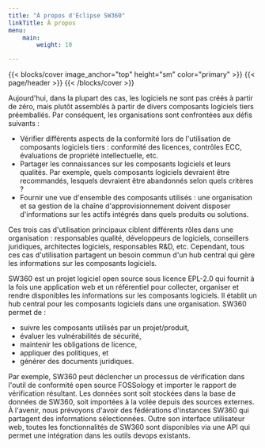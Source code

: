 ```yaml
---
title: "À propos d'Eclipse SW360"
linkTitle: À propos
menu:
    main:
        weight: 10

---
```


{{< blocks/cover image_anchor="top" height="sm" color="primary" >}}
{{< page/header >}}
{{< /blocks/cover >}}

<div class="container l-container--padded">


<div class="row">
<div class="col-12 col-lg-8">

Aujourd'hui, dans la plupart des cas, les logiciels ne sont pas créés à partir de zéro, mais plutôt assemblés à partir de divers composants logiciels tiers préemballés. Par conséquent, les organisations sont confrontées aux défis suivants :

* Vérifier différents aspects de la conformité lors de l'utilisation de composants logiciels tiers : conformité des licences, contrôles ECC, évaluations de propriété intellectuelle, etc.
* Partager les connaissances sur les composants logiciels et leurs qualités. Par exemple, quels composants logiciels devraient être recommandés, lesquels devraient être abandonnés selon quels critères ?
* Fournir une vue d'ensemble des composants utilisés : une organisation et sa gestion de la chaîne d'approvisionnement doivent disposer d'informations sur les actifs intégrés dans quels produits ou solutions.

Ces trois cas d'utilisation principaux ciblent différents rôles dans une organisation : responsables qualité, développeurs de logiciels, conseillers juridiques, architectes logiciels, responsables R&D, etc. Cependant, tous ces cas d'utilisation partagent un besoin commun d'un hub central qui gère les informations sur les composants logiciels.

SW360 est un projet logiciel open source sous licence EPL-2.0 qui fournit à la fois une application web et un référentiel pour collecter, organiser et rendre disponibles les informations sur les composants logiciels. Il établit un hub central pour les composants logiciels dans une organisation. SW360 permet de :

* suivre les composants utilisés par un projet/produit,
* évaluer les vulnérabilités de sécurité,
* maintenir les obligations de licence,
* appliquer des politiques, et
* générer des documents juridiques.

Par exemple, SW360 peut déclencher un processus de vérification dans l'outil de conformité open source FOSSology et importer le rapport de vérification résultant. Les données sont soit stockées dans la base de données de SW360, soit importées à la volée depuis des sources externes. À l'avenir, nous prévoyons d'avoir des fédérations d'instances SW360 qui partagent des informations sélectionnées. Outre son interface utilisateur web, toutes les fonctionnalités de SW360 sont disponibles via une API qui permet une intégration dans les outils devops existants.
</div>

</div>
</div>